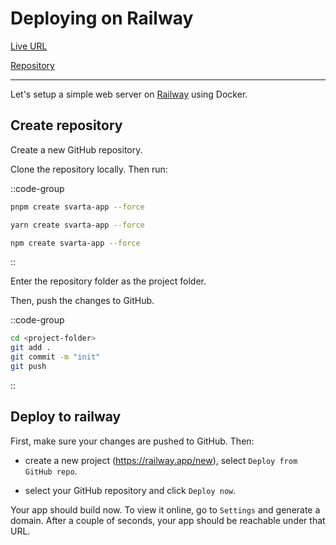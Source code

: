 # Deploying on Railway

[Live URL](https://hellosvarta.up.railway.app/)

[Repository](https://github.com/svartajs/svarta/tree/main/examples/minimal-railway-docker)

---

Let's setup a simple web server on [Railway](https://railway.app/) using Docker.

## Create repository

Create a new GitHub repository.

Clone the repository locally. Then run:

::code-group

```bash [pnpm]
pnpm create svarta-app --force
```

```bash [yarn]
yarn create svarta-app --force
```

```bash [npm]
npm create svarta-app --force
```

::

Enter the repository folder as the project folder.

Then, push the changes to GitHub.

::code-group

```bash [terminal]
cd <project-folder>
git add .
git commit -m "init"
git push
```

::

## Deploy to railway

First, make sure your changes are pushed to GitHub. Then:

- create a new project (https://railway.app/new), select `Deploy from GitHub repo`.

- select your GitHub repository and click `Deploy now`.

Your app should build now. To view it online, go to `Settings` and generate a domain. After a couple of seconds, your app should be reachable under that URL.
